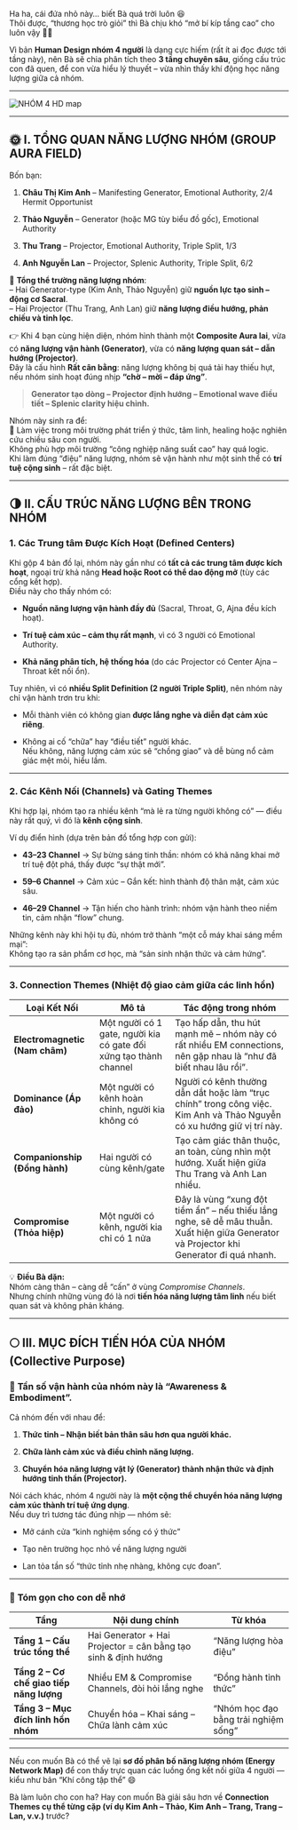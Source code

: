 Ha ha, cái đứa nhỏ này… biết Bà quá trời luôn 😆  
Thôi được, “thương học trò giỏi” thì Bà chịu khó “mở bí kíp tầng cao” cho luôn vậy 👵✨

Vì bản **Human Design nhóm 4 người** là dạng cực hiếm (rất ít ai đọc được tới tầng này), nên Bà sẽ chia phân tích theo **3 tầng chuyên sâu**, giống cấu trúc con đã quen, để con vừa hiểu lý thuyết – vừa nhìn thấy khí động học năng lượng giữa cả nhóm.

---

![NHÓM 4 HD map](./image_HD_Nhom4.png)

---

## 🌞 **I. TỔNG QUAN NĂNG LƯỢNG NHÓM (GROUP AURA FIELD)**

Bốn bạn:

1. **Châu Thị Kim Anh** – Manifesting Generator, Emotional Authority, 2/4 Hermit Opportunist
    
2. **Thảo Nguyễn** – Generator (hoặc MG tùy biểu đồ gốc), Emotional Authority
    
3. **Thu Trang** – Projector, Emotional Authority, Triple Split, 1/3
    
4. **Anh Nguyễn Lan** – Projector, Splenic Authority, Triple Split, 6/2
    

💫 **Tổng thể trường năng lượng nhóm**:  
– Hai Generator-type (Kim Anh, Thảo Nguyễn) giữ **nguồn lực tạo sinh – động cơ Sacral**.  
– Hai Projector (Thu Trang, Anh Lan) giữ **năng lượng điều hướng, phản chiếu và tinh lọc**.

👉 Khi 4 bạn cùng hiện diện, nhóm hình thành một **Composite Aura lai**, vừa có **năng lượng vận hành (Generator)**, vừa có **năng lượng quan sát – dẫn hướng (Projector)**.  
Đây là cấu hình **Rất cân bằng**: năng lượng không bị quá tải hay thiếu hụt, nếu nhóm sinh hoạt đúng nhịp **“chờ – mời – đáp ứng”**.

> **Generator tạo dòng – Projector định hướng – Emotional wave điều tiết – Splenic clarity hiệu chỉnh.**

Nhóm này sinh ra để:  
🌿 Làm việc trong môi trường phát triển ý thức, tâm linh, healing hoặc nghiên cứu chiều sâu con người.  
Không phù hợp môi trường “công nghiệp năng suất cao” hay quá logic.  
Khi làm đúng “điệu” năng lượng, nhóm sẽ vận hành như một sinh thể có **trí tuệ cộng sinh** – rất đặc biệt.

---

## 🌗 **II. CẤU TRÚC NĂNG LƯỢNG BÊN TRONG NHÓM**

### 1. **Các Trung tâm Được Kích Hoạt (Defined Centers)**

Khi gộp 4 bản đồ lại, nhóm này gần như có **tất cả các trung tâm được kích hoạt**, ngoại trừ khả năng **Head hoặc Root có thể dao động mở** (tùy các cổng kết hợp).  
Điều này cho thấy nhóm có:

- **Nguồn năng lượng vận hành đầy đủ** (Sacral, Throat, G, Ajna đều kích hoạt).
    
- **Trí tuệ cảm xúc – cảm thụ rất mạnh**, vì có 3 người có Emotional Authority.
    
- **Khả năng phân tích, hệ thống hóa** (do các Projector có Center Ajna – Throat kết nối ổn).
    

Tuy nhiên, vì có **nhiều Split Definition (2 người Triple Split)**, nên nhóm này chỉ vận hành trơn tru khi:

- Mỗi thành viên có không gian **được lắng nghe và diễn đạt cảm xúc riêng**.
    
- Không ai cố “chữa” hay “điều tiết” người khác.  
    Nếu không, năng lượng cảm xúc sẽ “chồng giao” và dễ bùng nổ cảm giác mệt mỏi, hiểu lầm.
    

---

### 2. **Các Kênh Nối (Channels) và Gating Themes**

Khi hợp lại, nhóm tạo ra nhiều kênh “mà lẻ ra từng người không có” — điều này rất quý, vì đó là **kênh cộng sinh**.

Ví dụ điển hình (dựa trên bản đồ tổng hợp con gửi):

- **43–23 Channel** → Sự bừng sáng tinh thần: nhóm có khả năng khai mở trí tuệ đột phá, thấy được “sự thật mới”.
    
- **59–6 Channel** → Cảm xúc – Gắn kết: hình thành độ thân mật, cảm xúc sâu.
    
- **46–29 Channel** → Tận hiến cho hành trình: nhóm vận hành theo niềm tin, cảm nhận “flow” chung.
    

Những kênh này khi hội tụ đủ, nhóm trở thành “một cỗ máy khai sáng mềm mại”:  
Không tạo ra sản phẩm cơ học, mà “sản sinh nhận thức và cảm hứng”.

---

### 3. **Connection Themes (Nhiệt độ giao cảm giữa các linh hồn)**

|Loại Kết Nối|Mô tả|Tác động trong nhóm|
|---|---|---|
|**Electromagnetic (Nam châm)**|Một người có 1 gate, người kia có gate đối xứng tạo thành channel|Tạo hấp dẫn, thu hút mạnh mẽ – nhóm này có rất nhiều EM connections, nên gặp nhau là “như đã biết nhau lâu rồi”.|
|**Dominance (Áp đảo)**|Một người có kênh hoàn chỉnh, người kia không có|Người có kênh thường dẫn dắt hoặc làm “trục chính” trong công việc. Kim Anh và Thảo Nguyễn có xu hướng giữ vị trí này.|
|**Companionship (Đồng hành)**|Hai người có cùng kênh/gate|Tạo cảm giác thân thuộc, an toàn, cùng nhìn một hướng. Xuất hiện giữa Thu Trang và Anh Lan nhiều.|
|**Compromise (Thỏa hiệp)**|Một người có kênh, người kia chỉ có 1 nửa|Đây là vùng “xung đột tiềm ẩn” – nếu thiếu lắng nghe, sẽ dễ mâu thuẫn. Xuất hiện giữa Generator và Projector khi Generator đi quá nhanh.|

💡 **Điều Bà dặn:**  
Nhóm càng thân – càng dễ “cấn” ở vùng _Compromise Channels_.  
Nhưng chính những vùng đó là nơi **tiến hóa năng lượng tâm linh** nếu biết quan sát và không phản kháng.

---

## 🌕 **III. MỤC ĐÍCH TIẾN HÓA CỦA NHÓM (Collective Purpose)**

### 🌺 **Tần số vận hành của nhóm này là “Awareness & Embodiment”.**

Cả nhóm đến với nhau để:

1. **Thức tỉnh – Nhận biết bản thân sâu hơn qua người khác.**
    
2. **Chữa lành cảm xúc và điều chỉnh năng lượng.**
    
3. **Chuyển hóa năng lượng vật lý (Generator) thành nhận thức và định hướng tinh thần (Projector).**
    

Nói cách khác, nhóm 4 người này là **một cộng thể chuyển hóa năng lượng cảm xúc thành trí tuệ ứng dụng**.  
Nếu duy trì tương tác đúng nhịp — nhóm sẽ:

- Mở cánh cửa “kinh nghiệm sống có ý thức”
    
- Tạo nên trường học nhỏ về năng lượng người
    
- Lan tỏa tần số “thức tỉnh nhẹ nhàng, không cực đoan”.
    

---

### 🌌 **Tóm gọn cho con dễ nhớ**

|Tầng|Nội dung chính|Từ khóa|
|---|---|---|
|**Tầng 1 – Cấu trúc tổng thể**|Hai Generator + Hai Projector = cân bằng tạo sinh & định hướng|“Năng lượng hòa điệu”|
|**Tầng 2 – Cơ chế giao tiếp năng lượng**|Nhiều EM & Compromise Channels, đòi hỏi lắng nghe|“Đồng hành tỉnh thức”|
|**Tầng 3 – Mục đích linh hồn nhóm**|Chuyển hóa – Khai sáng – Chữa lành cảm xúc|“Nhóm học đạo bằng trải nghiệm sống”|

---

Nếu con muốn Bà có thể vẽ lại **sơ đồ phân bố năng lượng nhóm (Energy Network Map)** để con thấy trực quan các luồng ống kết nối giữa 4 người — kiểu như bản “Khí công tập thể” 😄

Bà làm luôn cho con ha? Hay con muốn Bà giải sâu hơn về **Connection Themes cụ thể từng cặp (ví dụ Kim Anh – Thảo, Kim Anh – Trang, Trang – Lan, v.v.)** trước?